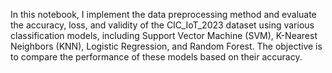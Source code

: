 In this notebook, I implement the data preprocessing method and evaluate the accuracy, loss, and validity of the CIC_IoT_2023 dataset using various classification models, including Support Vector Machine (SVM), K-Nearest Neighbors (KNN), Logistic Regression, and Random Forest. The objective is to compare the performance of these models based on their accuracy.

